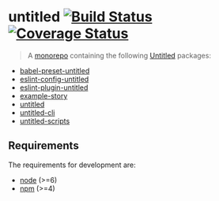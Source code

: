 # untitled [![Build Status](https://travis-ci.org/billyzkid/untitled.svg?branch=master)](https://travis-ci.org/billyzkid/untitled) [![Coverage Status](https://coveralls.io/repos/github/billyzkid/untitled/badge.svg?branch=master)](https://coveralls.io/github/billyzkid/untitled?branch=master)

> A [monorepo](https://medium.com/@bebraw/the-case-for-monorepos-907c1361708a#.c9uxbpq76) containing the following [Untitled](https://billyzkid.github.io/untitled/) packages:

* [babel-preset-untitled](packages/babel-preset-untitled/README.md)
* [eslint-config-untitled](packages/eslint-config-untitled/README.md)
* [eslint-plugin-untitled](packages/eslint-plugin-untitled/README.md)
* [example-story](packages/example-story/README.md)
* [untitled](packages/untitled/README.md)
* [untitled-cli](packages/untitled-cli/README.md)
* [untitled-scripts](packages/untitled-scripts/README.md)

## Requirements

The requirements for development are:

* [node](https://nodejs.org) (>=6)
* [npm](https://www.npmjs.com/package/npm) (>=4)
